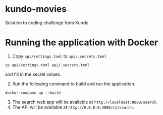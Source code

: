 # kundo-movies
Solution to coding challenge from Kundo

# Running the application with Docker
1. Copy `api/settings.toml` to `api/.secrets.toml`
```shell
cp api/settings.toml api/.secrets.toml
```
and fill in the secret values.

2. Run the following command to build and run the application.
``` shell
docker-compose up --build
```
3. The search web app will be available at `http://localhost:8000/search`.
4. The API will be available at `http://0.0.0.0:4000/v1/search`.
